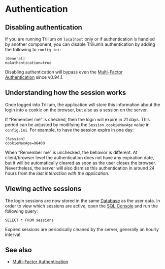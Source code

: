 # Authentication
## Disabling authentication

If you are running Trilium on `localhost` only or if authentication is handled by another component, you can disable Trilium’s authentication by adding the following to `config.ini`:

```
[General]
noAuthentication=true
```

Disabling authentication will bypass even the <a class="reference-link" href="Multi-Factor%20Authentication.md">Multi-Factor Authentication</a> since v0.94.1.

## Understanding how the session works

Once logged into Trilium, the application will store this information about the login into a cookie on the browser, but also as a session on the server.

If “Remember me” is checked, then the login will expire in 21 days. This period can be adjusted by modifying the `Session.cookieMaxAge` value in `config.ini`. For example, to have the session expire in one day:

```
[Session]
cookieMaxAge=86400
```

When “Remember me” is unchecked, the behavior is different. At client/browser level the authentication does not have any expiration date, but it will be automatically cleared as soon as the user closes the browser. Nevertheless, the server will also dismiss this authentication in around 24 hours from the _last interaction with the application_.

## Viewing active sessions

The login sessions are now stored in the same <a class="reference-link" href="../../Advanced%20Usage/Database.md">Database</a> as the user data. In order to view which sessions are active, open the <a class="reference-link" href="../../Advanced%20Usage/Database/Manually%20altering%20the%20database/SQL%20Console.md">SQL Console</a> and run the following query:

```trilium
SELECT * FROM sessions
```

Expired sessions are periodically cleaned by the server, generally an hourly interval.

## See also

*   <a class="reference-link" href="Multi-Factor%20Authentication.md">Multi-Factor Authentication</a>
